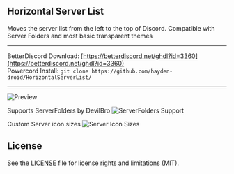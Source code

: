 ## Horizontal Server List
Moves the server list from the left to the top of Discord. Compatible with Server Folders and most basic transparent themes

- - -
BetterDiscord Download: [https://betterdiscord.net/ghdl?id=3360](https://betterdiscord.net/ghdl?id=3360)  
Powercord Install: `git clone https://github.com/hayden-droid/HorizontalServerList/`
- - -

![Preview](https://i.imgur.com/ygGh3hy.jpg)  

Supports ServerFolders by DevilBro
![ServerFolders Support](https://i.imgur.com/XUdPf8D.jpg)

Custom Server icon sizes
![Server Icon Sizes](https://i.imgur.com/KQlsfee.jpg)

## License

See the [LICENSE](https://github.com/hayden-droid/HorizontalServerLis/blob/master/LICENSE.md) file for license rights and limitations (MIT).
